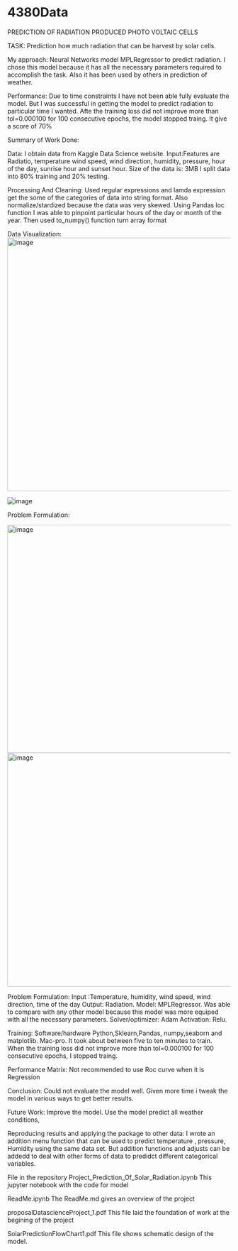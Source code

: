 # 4380Data
PREDICTION OF RADIATION PRODUCED PHOTO VOLTAIC CELLS

TASK:
Prediction how much radiation that can be harvest by solar cells.

My approach:
Neural Networks model MPLRegressor to predict radiation. I chose this model because it has all the necessary parameters required to 
accomplish the task. Also it has been used by others in prediction of weather.

Performance:
Due to time constraints I have not been able fully evaluate the model. But I was successful in getting the model to predict radiation to particular time I wanted.  Afte the training loss did not improve more than tol=0.000100 for 100 consecutive epochs, the model stopped traing.
It give a score of 70%

Summary of Work Done:

Data:
I obtain data from Kaggle Data Science website.
Input:Features are Radiatio, temperature wind speed, wind direction, humidity, pressure, hour of the day, sunrise hour and sunset hour.
Size of the data is: 3MB
I split data into 80% training and 20% testing.

Processing And Cleaning:
Used regular expressions and lamda expression get the some of the categories of data into string format.
Also normalize/stardized because the data was very skewed.
Using Pandas loc function I was able to pinpoint particular hours of the day or month of the year.
Then used to_numpy() function turn array format

Data Visualization:
<img width="571" alt="image" src="https://user-images.githubusercontent.com/105134530/167278553-82a83368-f404-4e36-93ff-773f9c85eceb.png">


![image](https://user-images.githubusercontent.com/105134530/167278463-cd9634ce-d687-4b69-addb-e5a04906d139.jpeg)

Problem Formulation:


<img width="514" alt="image" src="https://user-images.githubusercontent.com/105134530/167278479-caeddf4f-1adb-4891-baa6-ef79ccab1a83.png">

<img width="527" alt="image" src="https://user-images.githubusercontent.com/105134530/167278515-333e9722-eb93-4328-bc5f-46af27c570cc.png">

Problem Formulation:
Input :Temperature, humidity, wind speed, wind direction, time of the day
Output: Radiation.
Model: MPLRegressor. Was able to compare with any other model because this model was more equiped with all the necessary parameters.
Solver/optimizer: Adam
Activation: Relu.

Training: Software/hardware
Python,Sklearn,Pandas, numpy,seaborn and matplotlib.
Mac-pro.
It took about between five to ten minutes to train.
When the training loss did not improve more than tol=0.000100 for 100 consecutive epochs, I stopped traing.

Performance  Matrix:
Not recommended to use Roc curve  when it is Regression

Conclusion: 
Could not evaluate the model well. Given more time i tweak the model in various ways to get better results.

Future Work:
Improve the model.
Use the model predict all weather conditions,

Reproducing results and applying the package to other data:
I wrote an addition menu function that can be used to predict temperature , pressure, Humidity using the same data set. But addition functions and adjusts can be addedd to deal with other forms of data to predidct different categorical variables.

File in the repository 
Project_Prediction_Of_Solar_Radiation.ipynb
This jupyter notebook with the code for model

ReadMe.ipynb
The ReadMe.md gives an overview of the project

proposalDatascienceProject_1.pdf
This file laid the foundation of work at the begining of the project

SolarPredictionFlowChart1.pdf
This file shows schematic design of the model. 



